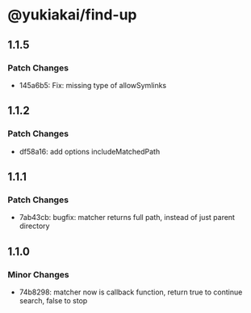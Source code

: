 # @yukiakai/find-up

## 1.1.5

### Patch Changes

- 145a6b5: Fix: missing type of allowSymlinks

## 1.1.2

### Patch Changes

- df58a16: add options includeMatchedPath

## 1.1.1

### Patch Changes

- 7ab43cb: bugfix: matcher returns full path, instead of just parent directory

## 1.1.0

### Minor Changes

- 74b8298: matcher now is callback function, return true to continue search, false to stop
